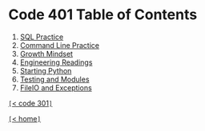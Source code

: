 # Code 401 Table of Contents

1. [SQL Practice](401-01.md)
2. [Command Line Practice](401-02.md)
3. [Growth Mindset](401-03.md)
4. [Engineering Readings](401-04.md)
5. [Starting Python](401-05.md)
6. [Testing and Modules](401-06.md)
7. [FileIO and Exceptions](401-07.md)

[`[`< code 301`]`](code301.md)

[`[`< home`]`](README.md)
